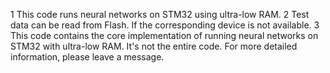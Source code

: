 1 This code runs neural networks on STM32 using ultra-low RAM.
2 Test data can be read from Flash. If the corresponding device is not available.
3 This code contains the core implementation of running neural networks on STM32 with ultra-low RAM. It's not the entire code. For more detailed information, please leave a message.
